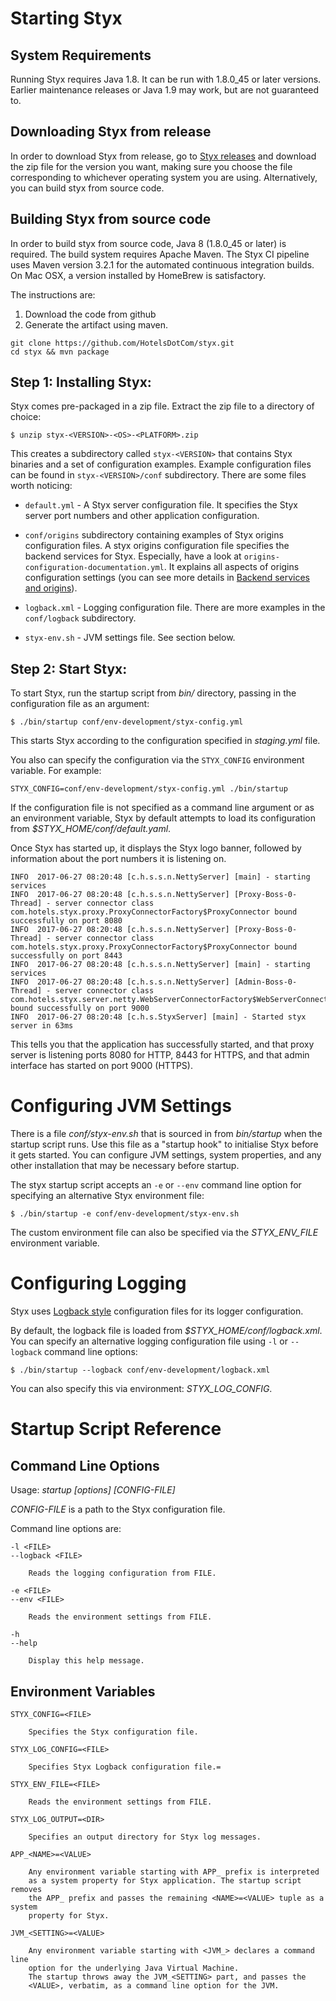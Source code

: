 # Starting Styx

## System Requirements

Running Styx requires Java 1.8. It can be run with 1.8.0_45 or later versions. Earlier maintenance
releases or Java 1.9 may work, but are not guaranteed to.

## Downloading Styx from release

In order to download Styx from release, go to [Styx releases](https://github.com/HotelsDotCom/styx/releases) and download the zip file for the version you want, making sure you choose the file corresponding to whichever operating system you are using.
Alternatively, you can build styx from source code.

## Building Styx from source code 
 
 In order to build styx from source code, Java 8 (1.8.0_45 or later) is required. 
 The build system requires Apache Maven. The Styx CI pipeline uses Maven version 3.2.1 
 for the automated continuous integration builds. On Mac OSX, a version installed 
 by HomeBrew is satisfactory.
 
 The instructions are:
 1. Download the code from github
 2. Generate the artifact using maven.
```
git clone https://github.com/HotelsDotCom/styx.git
cd styx && mvn package
```

## Step 1: Installing Styx:

Styx comes pre-packaged in a zip file. Extract the zip file to a directory of choice:

    $ unzip styx-<VERSION>-<OS>-<PLATFORM>.zip 

This creates a subdirectory called `styx-<VERSION>` that contains Styx binaries and a set 
 of configuration examples. Example configuration files can be found in `styx-<VERSION>/conf`
 subdirectory. There are some files worth noticing:
 
* `default.yml`   - A Styx server configuration file. It specifies the Styx server
                      port numbers and other application configuration.
                      
* `conf/origins` subdirectory containing examples of Styx origins configuration 
 files. A styx origins configuration file specifies the backend services for Styx.
 Especially, have a look at `origins-configuration-documentation.yml`. It explains 
 all aspects of origins configuration settings (you can see more details in [Backend services and origins](configure-origins.md)).

                       
* `logback.xml`      - Logging configuration file. There are more examples in the `conf/logback`
                      subdirectory.
                      
* `styx-env.sh`     - JVM settings file. See <TODO> section below.



## Step 2: Start Styx:

To start Styx, run the startup script from *bin/* directory, passing in the
configuration file as an argument:

    $ ./bin/startup conf/env-development/styx-config.yml

This starts Styx according to the configuration specified in *staging.yml* file.

You also can specify the configuration via the `STYX_CONFIG` environment
variable. For example:

    STYX_CONFIG=conf/env-development/styx-config.yml ./bin/startup

If the configuration file is not specified as a command line argument or as an environment 
variable, Styx by default attempts to load its configuration from *$STYX_HOME/conf/default.yaml*.

Once Styx has started up, it displays the Styx logo banner, followed by information
about the port numbers it is listening on.

    INFO  2017-06-27 08:20:48 [c.h.s.s.n.NettyServer] [main] - starting services
    INFO  2017-06-27 08:20:48 [c.h.s.s.n.NettyServer] [Proxy-Boss-0-Thread] - server connector class com.hotels.styx.proxy.ProxyConnectorFactory$ProxyConnector bound successfully on port 8080
    INFO  2017-06-27 08:20:48 [c.h.s.s.n.NettyServer] [Proxy-Boss-0-Thread] - server connector class com.hotels.styx.proxy.ProxyConnectorFactory$ProxyConnector bound successfully on port 8443
    INFO  2017-06-27 08:20:48 [c.h.s.s.n.NettyServer] [main] - starting services
    INFO  2017-06-27 08:20:48 [c.h.s.s.n.NettyServer] [Admin-Boss-0-Thread] - server connector class com.hotels.styx.server.netty.WebServerConnectorFactory$WebServerConnector bound successfully on port 9000
    INFO  2017-06-27 08:20:48 [c.h.s.StyxServer] [main] - Started styx server in 63ms

This tells you that the application has successfully started, and that proxy server is listening ports 8080 for HTTP, 
8443 for HTTPS, and that admin interface has started on port 9000 (HTTPS).
    
    
# Configuring JVM Settings

There is a file *conf/styx-env.sh* that is sourced in from *bin/startup* when the startup 
script runs. Use this file as a "startup hook" to initialise Styx before it gets started. 
You can configure JVM settings, system properties, and any other installation that may be 
necessary before startup.

The styx startup script accepts an `-e` or `--env` command line option for specifying an alternative
Styx environment file:

    $ ./bin/startup -e conf/env-development/styx-env.sh

The custom environment file can also be specified via the *STYX_ENV_FILE* environment variable.
     

# Configuring Logging

Styx uses [Logback style](https://logback.qos.ch/manual/index.html) configuration files for its logger 
configuration.

By default, the logback file is loaded from *$STYX_HOME/conf/logback.xml*. You can specify an alternative
logging configuration file using `-l` or `--logback` command line options:

    $ ./bin/startup --logback conf/env-development/logback.xml
    
You can also specify this via environment: *STYX_LOG_CONFIG*.


# Startup Script Reference

## Command Line Options

Usage: *startup [options] [CONFIG-FILE]*

*CONFIG-FILE* is a path to the Styx configuration file.
 
Command line options are:
        
    -l <FILE>
    --logback <FILE>
  
        Reads the logging configuration from FILE.
  
    -e <FILE>
    --env <FILE>
  
        Reads the environment settings from FILE.
  
    -h 
    --help
  
        Display this help message.



## Environment Variables

    STYX_CONFIG=<FILE>
     
        Specifies the Styx configuration file.
        
    STYX_LOG_CONFIG=<FILE>
    
        Specifies Styx Logback configuration file.=

    STYX_ENV_FILE=<FILE>
    
        Reads the environment settings from FILE.
        
    STYX_LOG_OUTPUT=<DIR>
    
        Specifies an output directory for Styx log messages.
        
    APP_<NAME>=<VALUE>
    
        Any environment variable starting with APP_ prefix is interpreted
        as a system property for Styx application. The startup script removes
        the APP_ prefix and passes the remaining <NAME>=<VALUE> tuple as a system
        property for Styx.
        
    JVM_<SETTING>=<VALUE>
    
        Any environment variable starting with <JVM_> declares a command line
        option for the underlying Java Virtual Machine. 
        The startup throws away the JVM_<SETTING> part, and passes the
        <VALUE>, verbatim, as a command line option for the JVM.
        
        

